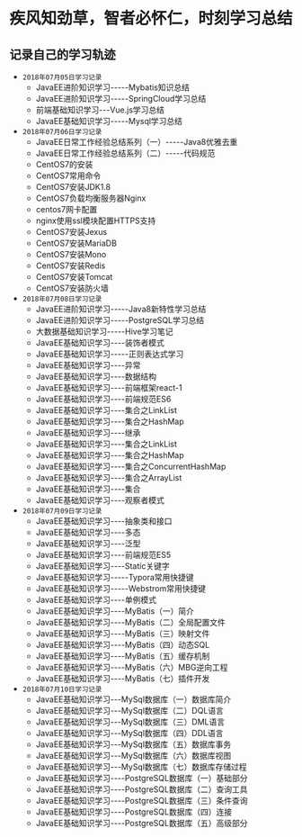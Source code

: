 # 疾风知劲草，智者必怀仁，时刻学习总结
## 记录自己的学习轨迹
* `2018年07月05日学习记录`
  * JavaEE进阶知识学习-----Mybatis知识总结
  * JavaEE进阶知识学习-----SpringCloud学习总结
  * 前端基础知识学习---Vue.js学习总结
  * JavaEE基础知识学习-----Mysql学习总结
* `2018年07月06日学习记录`
  * JavaEE日常工作经验总结系列（一）-----Java8优雅去重
  * JavaEE日常工作经验总结系列（二）-----代码规范
  * CentOS7的安装
  * CentOS7常用命令
  * CentOS7安装JDK1.8
  * CentOS7负载均衡服务器Nginx
  * centos7网卡配置
  * nginx使用ssl模块配置HTTPS支持
  * CentOS7安装Jexus
  * CentOS7安装MariaDB
  * CentOS7安装Mono
  * CentOS7安装Redis
  * CentOS7安装Tomcat
  * CentOS7安装防火墙
* `2018年07月08日学习记录`
  * JavaEE进阶知识学习-----Java8新特性学习总结
  * JavaEE进阶知识学习-----PostgreSQL学习总结
  * 大数据基础知识学习-----Hive学习笔记
  * JavaEE基础知识学习----装饰者模式
  * JavaEE基础知识学习-----正则表达式学习
  * JavaEE基础知识学习----异常
  * JavaEE基础知识学习----数据结构
  * JavaEE基础知识学习----前端框架react-1
  * JavaEE基础知识学习----前端规范ES6
  * JavaEE基础知识学习----集合之LinkList
  * JavaEE基础知识学习----集合之HashMap
  * JavaEE基础知识学习----继承
  * JavaEE基础知识学习----集合之LinkList
  * JavaEE基础知识学习----集合之HashMap
  * JavaEE基础知识学习----集合之ConcurrentHashMap
  * JavaEE基础知识学习----集合之ArrayList
  * JavaEE基础知识学习----集合
  * JavaEE基础知识学习----观察者模式
* `2018年07月09日学习记录`
  * JavaEE基础知识学习----抽象类和接口
  * JavaEE基础知识学习----多态
  * JavaEE基础知识学习----泛型
  * JavaEE基础知识学习----前端规范ES5
  * JavaEE基础知识学习----Static关键字
  * JavaEE基础知识学习-----Typora常用快捷键
  * JavaEE基础知识学习-----Webstrom常用快捷键
  * JavaEE基础知识学习----单例模式
  * JavaEE基础知识学习----MyBatis（一）简介
  * JavaEE基础知识学习----MyBatis（二）全局配置文件
  * JavaEE基础知识学习----MyBatis（三）映射文件
  * JavaEE基础知识学习----MyBatis（四）动态SQL
  * JavaEE基础知识学习----MyBatis（五）缓存机制
  * JavaEE基础知识学习----MyBatis（六）MBG逆向工程
  * JavaEE基础知识学习----MyBatis（七）插件开发
* `2018年07月10日学习记录`
  * JavaEE基础知识学习---MySql数据库（一）数据库简介
  * JavaEE基础知识学习---MySql数据库（二）DQL语言
  * JavaEE基础知识学习---MySql数据库（三）DML语言
  * JavaEE基础知识学习---MySql数据库（四）DDL语言
  * JavaEE基础知识学习---MySql数据库（五）数据库事务
  * JavaEE基础知识学习---MySql数据库（六）数据库视图
  * JavaEE基础知识学习---MySql数据库（七）数据库存储过程
  * JavaEE基础知识学习----PostgreSQL数据库（一）基础部分
  * JavaEE基础知识学习----PostgreSQL数据库（二）查询工具
  * JavaEE基础知识学习----PostgreSQL数据库（三）条件查询
  * JavaEE基础知识学习----PostgreSQL数据库（四）连接
  * JavaEE基础知识学习----PostgreSQL数据库（五）高级部分

